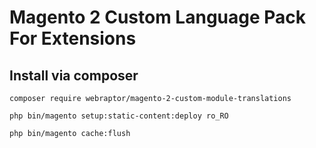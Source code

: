 # Magento 2 Custom Language Pack For Extensions

## Install via composer

```
composer require webraptor/magento-2-custom-module-translations
```

```
php bin/magento setup:static-content:deploy ro_RO
```

```
php bin/magento cache:flush
```
